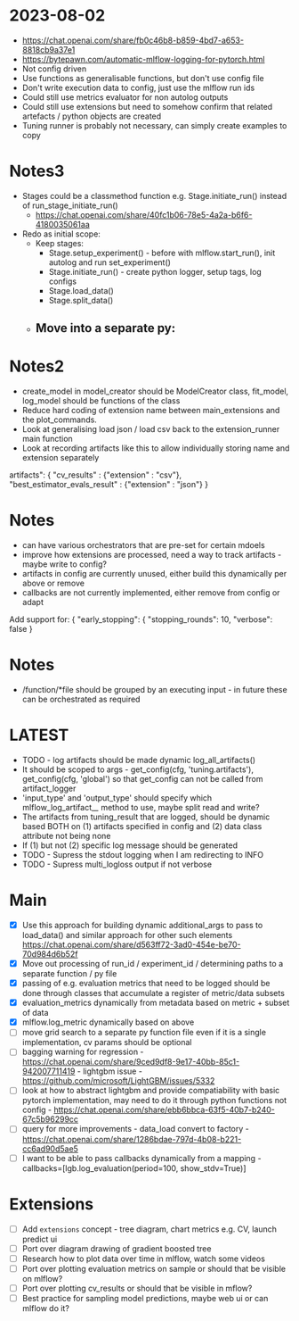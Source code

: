 # 2023-08-02
 - https://chat.openai.com/share/fb0c46b8-b859-4bd7-a653-8818cb9a37e1
 - https://bytepawn.com/automatic-mlflow-logging-for-pytorch.html 
 - Not config driven
 - Use functions as generalisable functions, but don't use config file
 - Don't write execution data to config, just use the mlflow run ids
 - Could still use metrics evaluator for non autolog outputs
 - Could still use extensions but need to somehow confirm that related artefacts / python objects are created
 - Tuning runner is probably not necessary, can simply create examples to copy


# Notes3

- Stages could be a classmethod function e.g. Stage.initiate_run() instead of run_stage_initiate_run()
    - https://chat.openai.com/share/40fc1b06-78e5-4a2a-b6f6-4180035061aa
- Redo as initial scope:
    - Keep stages:
        - Stage.setup_experiment() - before with mlflow.start_run(), init autolog and run set_experiment()
        - Stage.initiate_run() - create python logger, setup tags, log configs
        - Stage.load_data()
        - Stage.split_data()
    - Move into a separate py:
        - 
# Notes2

- create_model in model_creator should be ModelCreator class, fit_model, log_model should be functions of the class
- Reduce hard coding of extension name between main_extensions and the plot_commands.
- Look at generalising load json / load csv back to the extension_runner main function
- Look at recording artifacts like this to allow individually storing name and extension separately

artifacts": {
        "cv_results" : {"extension" : "csv"},
        "best_estimator_evals_result" : {"extension" : "json"}
    }

# Notes
- can have various orchestrators that are pre-set for certain mdoels
- improve how extensions are processed, need a way to track artifacts - maybe write to config?
- artifacts in config are currently unused, either build this dynamically per above or remove
- callbacks are not currently implemented, either remove from config or adapt

Add support for:
{
"early_stopping": {
"stopping_rounds": 10,
"verbose": false
}

# Notes
- /function/*file should be grouped by an executing input - in future these can be orchestrated as required
# LATEST

- TODO - log artifacts should be made dynamic log_all_artifacts()
- It should be scoped to args - get_config(cfg, 'tuning.artifacts'), get_config(cfg, 'global') so that get_config can not be called from artifact_logger
- 'input_type' and 'output_type' should specify which mlflow_log_artifact_*_* method to use, maybe split read and write?
- The artifacts from tuning_result that are logged, should be dynamic based BOTH on (1) artifacts specified in config and (2) data class attribute not being none
- If (1) but not (2) specific log message should be generated
- TODO - Supress the stdout logging when I am redirecting to INFO
- TODO - Supress multi_logloss output if not verbose

# Main
- [x] Use this approach for building dynamic additional_args to pass to load_data() and similar approach for other such elements https://chat.openai.com/share/d563ff72-3ad0-454e-be70-70d984d6b52f
- [x] Move out processing of run_id / experiment_id / determining paths to a separate function / py file
- [x] passing of e.g. evaluation metrics that need to be logged should be done through classes that accumulate a register of metric/data subsets
- [x] evaluation_metrics dynamically from metadata based on metric + subset of data
- [x] mlflow.log_metric dynamically based on above
- [ ] move grid search to a separate py function file even if it is a single implementation, cv params should be optional
- [ ] bagging warning for regression - https://chat.openai.com/share/9ced9df8-9e17-40bb-85c1-942007711419 - lightgbm issue - https://github.com/microsoft/LightGBM/issues/5332
- [ ] look at how to abstract lightgbm and provide compatiability with basic pytorch implementation, may need to do it through python functions not config - https://chat.openai.com/share/ebb6bbca-63f5-40b7-b240-67c5b96299cc
- [ ] query for more improvements - data_load convert to factory - https://chat.openai.com/share/1286bdae-797d-4b08-b221-cc6ad90d5ae5
- [ ] I want to be able to pass callbacks dynamically from a mapping - callbacks=[lgb.log_evaluation(period=100, show_stdv=True)]
# Extensions
- [ ] Add `extensions` concept - tree diagram, chart metrics e.g. CV, launch predict ui
- [ ] Port over diagram drawing of gradient boosted tree
- [ ] Research how to plot data over time in mlflow, watch some videos
- [ ] Port over plotting evaluation metrics on sample or should that be visible on mlflow?
- [ ] Port over plotting cv_results or should that be visible in mflow?
- [ ] Best practice for sampling model predictions, maybe web ui or can mlflow do it?
